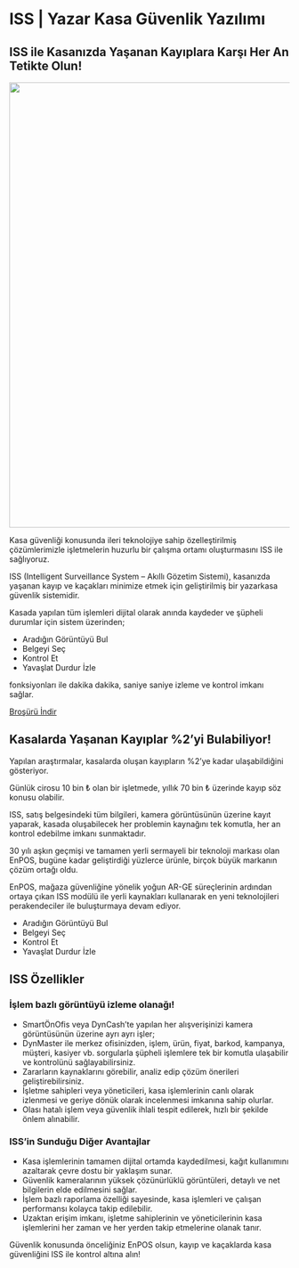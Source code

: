 # ISS | Yazar Kasa Güvenlik Yazılımı

## ISS ile Kasanızda Yaşanan Kayıplara Karşı Her An Tetikte Olun!

<img src="/img/enpos/iss.jpeg" width="800"/>

Kasa güvenliği konusunda ileri teknolojiye sahip özelleştirilmiş çözümlerimizle işletmelerin huzurlu bir çalışma ortamı oluşturmasını ISS ile sağlıyoruz.

ISS (Intelligent Surveillance System – Akıllı Gözetim Sistemi), kasanızda yaşanan kayıp ve kaçakları minimize etmek için geliştirilmiş bir yazarkasa güvenlik sistemidir.

Kasada yapılan tüm işlemleri dijital olarak anında kaydeder ve şüpheli durumlar için sistem üzerinden;

- Aradığın Görüntüyü Bul
- Belgeyi Seç
- Kontrol Et
- Yavaşlat Durdur İzle

fonksiyonları ile dakika dakika, saniye saniye izleme ve kontrol imkanı sağlar.

[Broşürü İndir](https://www.enpos.com.tr/wp-content/uploads/2023/03/ISS-Akilli-Gozetim-Sistemi-brosur.pdf)

## Kasalarda Yaşanan Kayıplar %2’yi Bulabiliyor!

Yapılan araştırmalar, kasalarda oluşan kayıpların %2’ye kadar ulaşabildiğini gösteriyor.

Günlük cirosu 10 bin ₺ olan bir işletmede, yıllık 70 bin ₺ üzerinde kayıp söz konusu olabilir.

ISS, satış belgesindeki tüm bilgileri, kamera görüntüsünün üzerine kayıt yaparak, kasada oluşabilecek her problemin kaynağını tek komutla, her an kontrol edebilme imkanı sunmaktadır.

30 yılı aşkın geçmişi ve tamamen yerli sermayeli bir teknoloji markası olan EnPOS, bugüne kadar geliştirdiği yüzlerce ürünle, birçok büyük markanın çözüm ortağı oldu.

EnPOS, mağaza güvenliğine yönelik yoğun AR-GE süreçlerinin ardından ortaya çıkan ISS modülü ile yerli kaynakları kullanarak en yeni teknolojileri perakendeciler ile buluşturmaya devam ediyor.

- Aradığın Görüntüyü Bul
- Belgeyi Seç
- Kontrol Et
- Yavaşlat Durdur İzle

## ISS Özellikler


### İşlem bazlı görüntüyü izleme olanağı!

- SmartÖnOfis veya DynCash’te yapılan her alışverişinizi kamera görüntüsünün üzerine ayrı ayrı işler;
- DynMaster ile merkez ofisinizden, işlem, ürün, fiyat, barkod, kampanya, müşteri, kasiyer vb. sorgularla şüpheli işlemlere tek bir komutla ulaşabilir ve kontrolünü sağlayabilirsiniz.
- Zararların kaynaklarını görebilir, analiz edip çözüm önerileri geliştirebilirsiniz.
- İşletme sahipleri veya yöneticileri, kasa işlemlerinin canlı olarak izlenmesi ve geriye dönük olarak incelenmesi imkanına sahip olurlar.
- Olası hatalı işlem veya güvenlik ihlali tespit edilerek, hızlı bir şekilde önlem alınabilir.

### ISS’in Sunduğu Diğer Avantajlar

- Kasa işlemlerinin tamamen dijital ortamda kaydedilmesi, kağıt kullanımını azaltarak çevre dostu bir yaklaşım sunar.
- Güvenlik kameralarının yüksek çözünürlüklü görüntüleri, detaylı ve net bilgilerin elde edilmesini sağlar.
- İşlem bazlı raporlama özelliği sayesinde, kasa işlemleri ve çalışan performansı kolayca takip edilebilir.
- Uzaktan erişim imkanı, işletme sahiplerinin ve yöneticilerinin kasa işlemlerini her zaman ve her yerden takip etmelerine olanak tanır.

Güvenlik konusunda önceliğiniz EnPOS olsun, kayıp ve kaçaklarda kasa güvenliğini ISS ile kontrol altına alın!

